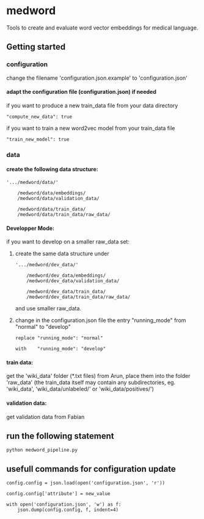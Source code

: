 # medword #
Tools to create and evaluate word vector embeddings for medical language.

## Getting started

### configuration

change the filename 'configuration.json.example' to 'configuration.json'

#### adapt the configuration file (configuration.json) if needed

if you want to produce a new train_data file from your data directory

    "compute_new_data": true


if you want to train a new word2vec model from your train_data file

    "train_new_model": true


### data

#### create the following data structure:

    '.../medword/data/'

        /medword/data/embeddings/
        /medword/data/validation_data/

        /medword/data/train_data/
        /medword/data/train_data/raw_data/

#### Developper Mode:

if you want to develop on a smaller raw_data set:

1)  create the same data structure under

        '.../medword/dev_data/'

            /medword/dev_data/embeddings/
            /medword/dev_data/validation_data/

            /medword/dev_data/train_data/
            /medword/dev_data/train_data/raw_data/

    and use smaller raw_data.

2)  change in the configuration.json file the entry "running_mode" from "normal" to "develop"

        replace "running_mode": "normal"

        with    "running_mode": "develop"


#### train data:
get the 'wiki_data' folder  (*.txt files) from Arun, place them into the folder 'raw_data'
(the train_data itself may contain any subdirectories, eg. 'wiki_data', 'wiki_data/unlabeled/'
or 'wiki_data/positives/')

#### validation data:
get validation data from Fabian



## run the following statement

    python medword_pipeline.py


## usefull commands for configuration update

    config.config = json.load(open('configuration.json', 'r'))

    config.config['attribute'] = new_value

    with open('configuration.json', 'w') as f:
        json.dump(config.config, f, indent=4)






